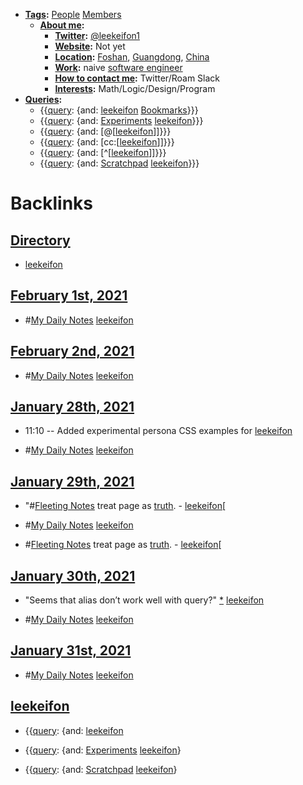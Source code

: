 - **[Tags](<Tags.md>):** [People](<People.md>) [Members](<Members.md>)
    - **[About me](<About me.md>):**
        - **[Twitter](<Twitter.md>):** [@leekeifon1](https://twitter.com/leekeifon1)
        - **[Website](<Website.md>):** Not yet
        - **[Location](<Location.md>):** [Foshan](<Foshan.md>), [Guangdong](<Guangdong.md>), [China](<China.md>)
        - **[Work](<Work.md>):** naive [software engineer](<software engineer.md>)
        - **[How to contact me](<How to contact me.md>):** Twitter/Roam Slack
        - **[Interests](<Interests.md>):** Math/Logic/Design/Program
- **[Queries](<Queries.md>):**
    - {{[query](<query.md>): {and: [leekeifon](<leekeifon.md>) [Bookmarks](<Bookmarks.md>)}}}
    - {{[query](<query.md>): {and: [Experiments](<Experiments.md>) [leekeifon](<leekeifon.md>)}}}
    - {{[query](<query.md>): {and: [@[[leekeifon](<@[[leekeifon.md>)]]}}}
    - {{[query](<query.md>): {and: [cc:[[leekeifon](<cc:[[leekeifon.md>)]]}}}
    - {{[query](<query.md>): {and: [^[[leekeifon](<^[[leekeifon.md>)]]}}}
    - {{[query](<query.md>): {and: [Scratchpad](<Scratchpad.md>) [leekeifon](<leekeifon.md>)}}}

# Backlinks
## [Directory](<Directory.md>)
- [leekeifon](<leekeifon.md>)

## [February 1st, 2021](<February 1st, 2021.md>)
- #[My Daily Notes](<My Daily Notes.md>) [leekeifon](<leekeifon.md>)

## [February 2nd, 2021](<February 2nd, 2021.md>)
- #[My Daily Notes](<My Daily Notes.md>) [leekeifon](<leekeifon.md>)

## [January 28th, 2021](<January 28th, 2021.md>)
- 11:10 -- Added experimental persona CSS examples for [leekeifon](<leekeifon.md>)

- #[My Daily Notes](<My Daily Notes.md>) [leekeifon](<leekeifon.md>)

## [January 29th, 2021](<January 29th, 2021.md>)
- "#[Fleeting Notes](<Fleeting Notes.md>) treat page as [truth](<truth.md>). - [leekeifon](<leekeifon.md>)[

- #[My Daily Notes](<My Daily Notes.md>) [leekeifon](<leekeifon.md>)

- #[Fleeting Notes](<Fleeting Notes.md>) treat page as [truth](<truth.md>). - [leekeifon](<leekeifon.md>)[

## [January 30th, 2021](<January 30th, 2021.md>)
- "Seems that alias don’t work well with query?" [*](((WUv5rMu8g))) [leekeifon](<leekeifon.md>)

- #[My Daily Notes](<My Daily Notes.md>) [leekeifon](<leekeifon.md>)

## [January 31st, 2021](<January 31st, 2021.md>)
- #[My Daily Notes](<My Daily Notes.md>) [leekeifon](<leekeifon.md>)

## [leekeifon](<leekeifon.md>)
- {{[query](<query.md>): {and: [leekeifon](<leekeifon.md>)

- {{[query](<query.md>): {and: [Experiments](<Experiments.md>) [leekeifon](<leekeifon.md>)}

- {{[query](<query.md>): {and: [Scratchpad](<Scratchpad.md>) [leekeifon](<leekeifon.md>)}

